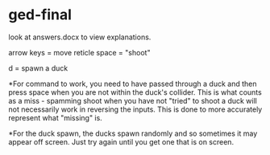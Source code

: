 # ged-final
 
look at answers.docx to view explanations.

arrow keys = move reticle
space = "shoot"

d = spawn a duck

*For command to work, you need to have passed through a duck and then press space when you are not
within the duck's collider. This is what counts as a miss - spamming shoot when you have not "tried" to 
shoot a duck will not necessarily work in reversing the inputs.
This is done to more accurately represent what "missing" is.

*For the duck spawn, the ducks spawn randomly and so sometimes it may appear off screen. Just try again until you
get one that is on screen.